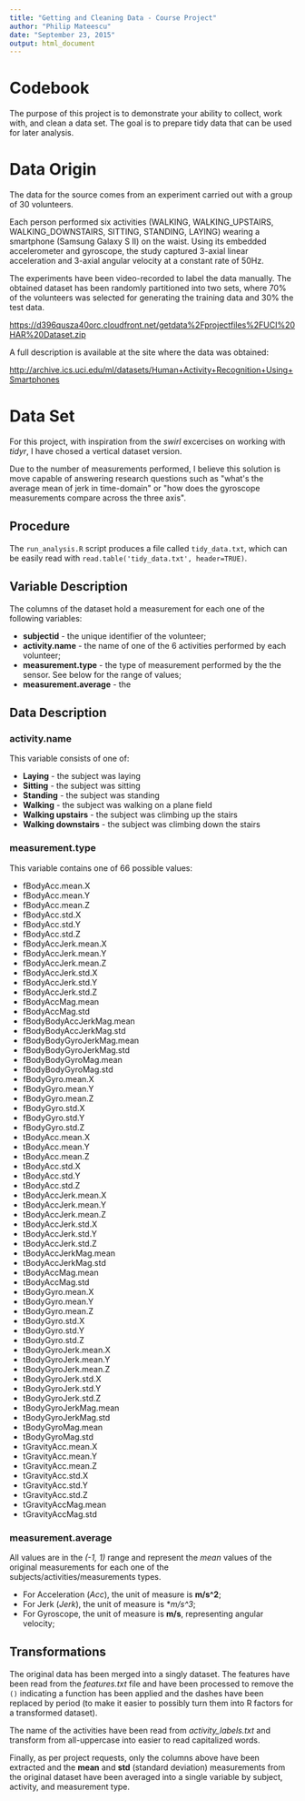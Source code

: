 ```yaml
---
title: "Getting and Cleaning Data - Course Project"
author: "Philip Mateescu"
date: "September 23, 2015"
output: html_document
---
```


# Codebook
The purpose of this project is to demonstrate your ability to collect, work with, and clean a data set.
The goal is to prepare tidy data that can be used for later analysis.

# Data Origin

The data for the source comes from an experiment carried out with a group of 30 volunteers.

Each person performed six activities (WALKING, WALKING_UPSTAIRS, WALKING_DOWNSTAIRS, SITTING, STANDING, LAYING) wearing a smartphone (Samsung Galaxy S II) on the waist. Using its embedded accelerometer and gyroscope, 
the study captured 3-axial linear acceleration and 3-axial angular velocity at a constant rate of 50Hz. 

The experiments have been video-recorded to label the data manually. The obtained dataset has been randomly partitioned into two sets, where 70% of the volunteers was selected for generating the training data and 30% the test data. 

https://d396qusza40orc.cloudfront.net/getdata%2Fprojectfiles%2FUCI%20HAR%20Dataset.zip 

 A full description is available at the site where the data was obtained: 

http://archive.ics.uci.edu/ml/datasets/Human+Activity+Recognition+Using+Smartphones 

# Data Set

For this project, with inspiration from the *swirl* excercises on working with *tidyr*, I have chosed a vertical dataset version. 

Due to the number of measurements performed, I believe this solution is move capable of answering 
research questions such as "what's the average mean of jerk in time-domain" 
or "how does the gyroscope measurements compare across the three axis".

## Procedure

The `run_analysis.R` script produces a file called `tidy_data.txt`, which can be easily 
read with `read.table('tidy_data.txt', header=TRUE)`.

## Variable Description

The columns of the dataset hold a measurement for each one of the following variables:

- **subjectid** - the unique identifier of the volunteer;
- **activity.name** - the name of one of the 6 activities performed by each volunteer;
- **measurement.type** - the type of measurement performed by the the sensor. See below for the range of values;
- **measurement.average** - the 

## Data Description

### activity.name
This variable consists of one of:
- **Laying** - the subject was laying
- **Sitting** - the subject was sitting
- **Standing** - the subject was standing
- **Walking** - the subject was walking on a plane field
- **Walking upstairs** - the subject was climbing up the stairs
- **Walking downstairs** - the subject was  climbing down the stairs

### measurement.type

This variable contains one of 66 possible values:
- fBodyAcc.mean.X
- fBodyAcc.mean.Y
- fBodyAcc.mean.Z
- fBodyAcc.std.X
- fBodyAcc.std.Y
- fBodyAcc.std.Z
- fBodyAccJerk.mean.X
- fBodyAccJerk.mean.Y
- fBodyAccJerk.mean.Z
- fBodyAccJerk.std.X
- fBodyAccJerk.std.Y
- fBodyAccJerk.std.Z
- fBodyAccMag.mean
- fBodyAccMag.std
- fBodyBodyAccJerkMag.mean
- fBodyBodyAccJerkMag.std
- fBodyBodyGyroJerkMag.mean
- fBodyBodyGyroJerkMag.std
- fBodyBodyGyroMag.mean
- fBodyBodyGyroMag.std
- fBodyGyro.mean.X
- fBodyGyro.mean.Y
- fBodyGyro.mean.Z
- fBodyGyro.std.X
- fBodyGyro.std.Y
- fBodyGyro.std.Z
- tBodyAcc.mean.X
- tBodyAcc.mean.Y
- tBodyAcc.mean.Z
- tBodyAcc.std.X
- tBodyAcc.std.Y
- tBodyAcc.std.Z
- tBodyAccJerk.mean.X
- tBodyAccJerk.mean.Y
- tBodyAccJerk.mean.Z
- tBodyAccJerk.std.X
- tBodyAccJerk.std.Y
- tBodyAccJerk.std.Z
- tBodyAccJerkMag.mean
- tBodyAccJerkMag.std
- tBodyAccMag.mean
- tBodyAccMag.std
- tBodyGyro.mean.X
- tBodyGyro.mean.Y
- tBodyGyro.mean.Z
- tBodyGyro.std.X
- tBodyGyro.std.Y
- tBodyGyro.std.Z
- tBodyGyroJerk.mean.X
- tBodyGyroJerk.mean.Y
- tBodyGyroJerk.mean.Z
- tBodyGyroJerk.std.X
- tBodyGyroJerk.std.Y
- tBodyGyroJerk.std.Z
- tBodyGyroJerkMag.mean
- tBodyGyroJerkMag.std
- tBodyGyroMag.mean
- tBodyGyroMag.std
- tGravityAcc.mean.X
- tGravityAcc.mean.Y
- tGravityAcc.mean.Z
- tGravityAcc.std.X
- tGravityAcc.std.Y
- tGravityAcc.std.Z
- tGravityAccMag.mean
- tGravityAccMag.std


### measurement.average

All values are in the *(-1, 1)* range and represent the *mean* values of the 
original measurements for each one of the subjects/activities/measurements types.

- For Acceleration (*Acc*), the unit of measure is **m/s^2**;
- For Jerk (*Jerk*), the unit of measure is **m/s^3*;
- For Gyroscope, the unit of measure is **m/s**, representing angular velocity;


## Transformations

The original data has been merged into a singly dataset. 
The features have been read from the *features.txt* file and have been processed to remove 
the `()` indicating a function has been applied and the dashes have been replaced by period 
(to make it easier to possibly turn them into R factors for a transformed dataset).

The name of the activities have been read from *activity_labels.txt* and transform from
all-uppercase into easier to read capitalized words.

Finally, as per project requests, only the columns above have been extracted and the 
**mean** and **std** (standard deviation) measurements from the original dataset 
have been averaged into a single variable by subject, activity, and measurement type.


